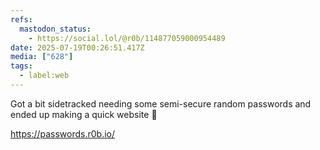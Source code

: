 ```yaml
---
refs:
  mastodon_status:
    - https://social.lol/@r0b/114877059000954489
date: 2025-07-19T00:26:51.417Z
media: ["628"]
tags:
  - label:web
---
```


Got a bit sidetracked needing some semi-secure random passwords and ended up making a quick website 👀

https://passwords.r0b.io/
